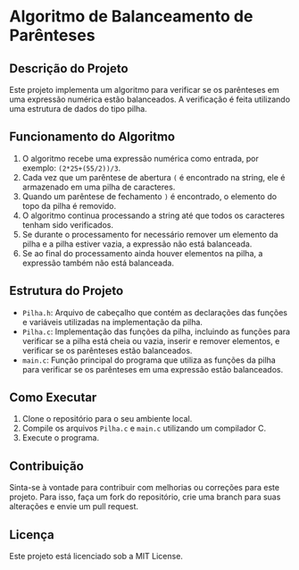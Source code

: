 # Algoritmo de Balanceamento de Parênteses

## Descrição do Projeto

Este projeto implementa um algoritmo para verificar se os parênteses em uma expressão numérica estão balanceados. A verificação é feita utilizando uma estrutura de dados do tipo pilha.

## Funcionamento do Algoritmo

1. O algoritmo recebe uma expressão numérica como entrada, por exemplo: `(2*25+(55/2))/3`.
2. Cada vez que um parêntese de abertura `(` é encontrado na string, ele é armazenado em uma pilha de caracteres.
3. Quando um parêntese de fechamento `)` é encontrado, o elemento do topo da pilha é removido.
4. O algoritmo continua processando a string até que todos os caracteres tenham sido verificados.
5. Se durante o processamento for necessário remover um elemento da pilha e a pilha estiver vazia, a expressão não está balanceada.
6. Se ao final do processamento ainda houver elementos na pilha, a expressão também não está balanceada.

## Estrutura do Projeto

- `Pilha.h`: Arquivo de cabeçalho que contém as declarações das funções e variáveis utilizadas na implementação da pilha.
- `Pilha.c`: Implementação das funções da pilha, incluindo as funções para verificar se a pilha está cheia ou vazia, inserir e remover elementos, e verificar se os parênteses estão balanceados.
- `main.c`: Função principal do programa que utiliza as funções da pilha para verificar se os parênteses em uma expressão estão balanceados.

## Como Executar

1. Clone o repositório para o seu ambiente local.
2. Compile os arquivos `Pilha.c` e `main.c` utilizando um compilador C.
3. Execute o programa.

## Contribuição
Sinta-se à vontade para contribuir com melhorias ou correções para este projeto. Para isso, faça um fork do repositório, crie uma branch para suas alterações e envie um pull request.

## Licença
Este projeto está licenciado sob a MIT License.
